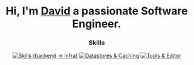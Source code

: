 <div align="center">

# Hi, I'm [David](https://davidpeterson.me) a passionate Software Engineer.

### Skills

[![Skills (backend → infra)](https://skillicons.dev/icons?i=django,fastapi,flask,nodejs,html,js,react,ts,tailwind,linux,docker,aws,gcp,azure,nginx,vercel,heroku,cloudflare)](https://davidpeterson.me)
[![Datastores & Caching](https://skillicons.dev/icons?i=mongodb,mysql,postgres,redis)](https://davidpeterson.me)
[![Tools & Editor](https://skillicons.dev/icons?i=git,github,gitlab,postman,vscode,idea,notion,ps,photoshop)](https://davidpeterson.me)


</div>
